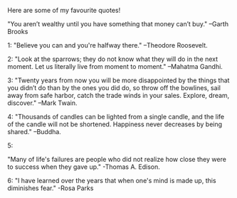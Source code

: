 Here are  some of  my favourite quotes!

"You aren’t wealthy until you have something that money can’t buy."
–Garth Brooks

1:
"Believe you can and you're halfway there."
–Theodore Roosevelt.

2:
 "Look at the sparrows; they do not know what they will do in the next moment. Let us literally live from moment to moment."
–Mahatma Gandhi.

3:
"Twenty years from now you will be more disappointed by the things that you didn’t do than by the ones you did do, so throw off the bowlines, sail away from safe harbor, catch the trade winds in your sales. Explore, dream, discover."
–Mark Twain.

4:
"Thousands of candles can be lighted from a single candle, and the life of the candle will not be shortened. Happiness never decreases by being shared."
–Buddha.

5:

"Many of life's failures are people who did not realize how close they were to success when they gave up."
-Thomas A. Edison.

6:
"I have learned over the years that when one's mind is made up, this diminishes fear."
-Rosa Parks
